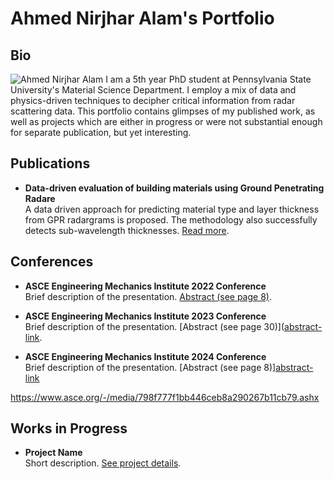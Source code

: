 # Ahmed Nirjhar Alam's Portfolio

## Bio
![Ahmed Nirjhar Alam](./assets/img/rougn_snip.png)
I am a 5th year PhD student at Pennsylvania State University's Material Science Department. I employ a mix of data and physics-driven techniques to decipher critical information from radar scattering data. This portfolio contains glimpses of my published work, as well as projects which are either in progress or were not substantial enough for separate publication, but yet interesting. 


## Publications
- **Data-driven evaluation of building materials using Ground Penetrating Radare**  
  A data driven approach for predicting material type and layer thickness from GPR radargrams is proposed. The methodology also successfully detects sub-wavelength thicknesses. [Read more](https://www.sciencedirect.com/science/article/pii/S235271022401756X).

## Conferences
- **ASCE Engineering Mechanics Institute 2022 Conference**  
  Brief description of the presentation. [Abstract (see page 8)](https://www.emi-conference.org/sites/emi-conference.org/2022/files/inline-files/EMI%202022%20Book%20of%20Abstracts.pdf).

- **ASCE Engineering Mechanics Institute 2023 Conference**  
  Brief description of the presentation. [Abstract (see page 30)]([abstract-link](https://www.asce.org/-/media/798f777f1bb446ceb8a290267b11cb79.ashx).

- **ASCE Engineering Mechanics Institute 2024 Conference**  
  Brief description of the presentation. [Abstract (see page 8)][abstract-link](https://www.asce.org/-/media/798f777f1bb446ceb8a290267b11cb79.ashx)

https://www.asce.org/-/media/798f777f1bb446ceb8a290267b11cb79.ashx


## Works in Progress
- **Project Name**  
  Short description. [See project details](link-to-project-page).
